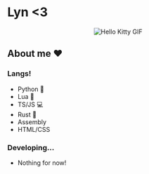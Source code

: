 # Lyn <3

<div align="center">
  <img src="https://media.tenor.com/YcSbUdAyjy4AAAAi/cute-hello-kitty.gif" alt="Hello Kitty GIF">
</div>

## About me ❤️

### Langs!

- Python 🐍
- Lua 🌙
- TS/JS 💻
- Rust 🦀
- Assembly
- HTML/CSS

### Developing...

- Nothing for now!
